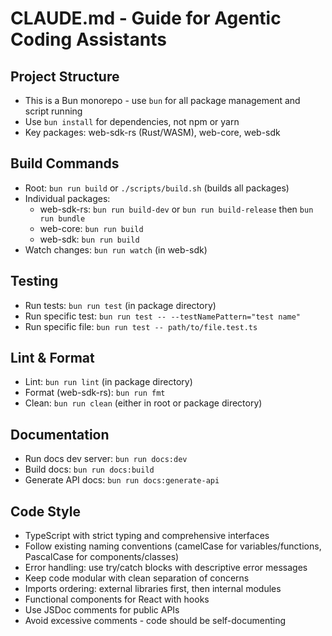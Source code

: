 # CLAUDE.md - Guide for Agentic Coding Assistants

## Project Structure
- This is a Bun monorepo - use `bun` for all package management and script running
- Use `bun install` for dependencies, not npm or yarn
- Key packages: web-sdk-rs (Rust/WASM), web-core, web-sdk

## Build Commands
- Root: `bun run build` or `./scripts/build.sh` (builds all packages)
- Individual packages:
  - web-sdk-rs: `bun run build-dev` or `bun run build-release` then `bun run bundle`
  - web-core: `bun run build`
  - web-sdk: `bun run build`
- Watch changes: `bun run watch` (in web-sdk)

## Testing
- Run tests: `bun run test` (in package directory)
- Run specific test: `bun run test -- --testNamePattern="test name"`
- Run specific file: `bun run test -- path/to/file.test.ts`

## Lint & Format
- Lint: `bun run lint` (in package directory)
- Format (web-sdk-rs): `bun run fmt`
- Clean: `bun run clean` (either in root or package directory)

## Documentation
- Run docs dev server: `bun run docs:dev`
- Build docs: `bun run docs:build`
- Generate API docs: `bun run docs:generate-api`

## Code Style
- TypeScript with strict typing and comprehensive interfaces
- Follow existing naming conventions (camelCase for variables/functions, PascalCase for components/classes)
- Error handling: use try/catch blocks with descriptive error messages
- Keep code modular with clean separation of concerns
- Imports ordering: external libraries first, then internal modules
- Functional components for React with hooks
- Use JSDoc comments for public APIs
- Avoid excessive comments - code should be self-documenting